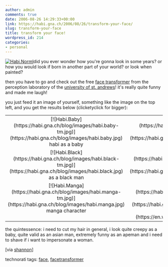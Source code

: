 ```yaml
---
author: admin
comments: true
date: 2006-08-26 14:29:33+00:00
link: https://habi.gna.ch/2006/08/26/transform-your-face/
slug: transform-your-face
title: transform your face!
wordpress_id: 214
categories:
- personal
---
```



[![Habi.Norml](https://habi.gna.ch/blog/images/habi.norml-tm.jpg)](https://habi.gna.ch/blog/images/habi.norml.jpg)did you ever wonder how you're gonna look in some years? or how you would look if born in another part of your world? or look when painted?
  
then you have to go and check out the free [face transformer](http://www.dcs.st-and.ac.uk/~morph/Transformer/index.html) from the perception laboratory of the [university of st. andrews](http://www.st-andrews.ac.uk/)! it's really  quite funny and made me laugh!
  
you just feed it an image of yourself, something like the image on the top left, and you get the results below (clicketyclick for bigger):



  




<table >

<tr >
	
<td align="center" valign="top" >[![Habi.Baby](https://habi.gna.ch/blog/images/habi.baby-tm.jpg)](https://habi.gna.ch/blog/images/habi.baby.jpg)  
habi as a baby
</td>
	
<td align="center" valign="top" >[![Habi.Child](https://habi.gna.ch/blog/images/habi.child-tm.jpg)](https://habi.gna.ch/blog/images/habi.child.jpg)  
as a child
</td>
	
<td align="center" valign="top" >[![Habi.Teenage](https://habi.gna.ch/blog/images/habi.teenage-tm.jpg)](https://habi.gna.ch/blog/images/habi.teenage.jpg)  
as a teenager
</td>
     
<td align="center" valign="top" >[![Habi.Old](https://habi.gna.ch/blog/images/habi.old-tm.jpg)](https://habi.gna.ch/blog/images/habi.old.jpg)  
as an old man
</td>

</tr>

<tr >
     
<td align="center" valign="top" >[![Habi.Black](https://habi.gna.ch/blog/images/habi.black-tm.jpg)](https://habi.gna.ch/blog/images/habi.black.jpg)  
as a black man
</td>
     
<td align="center" valign="top" >[![Habi.Eastasian](https://habi.gna.ch/blog/images/habi.eastasian-tm.jpg)](https://habi.gna.ch/blog/images/habi.eastasian.jpg)  
as an asian man
</td>
     
<td align="center" valign="top" >[![Habi.Apeman](https://habi.gna.ch/blog/images/habi.apeman-tm.jpg)](https://habi.gna.ch/blog/images/habi.apeman.jpg)  
as an apeman
</td>
     
<td align="center" valign="top" >[![Habi.Female](https://habi.gna.ch/blog/images/habi.female-tm.jpg)](https://habi.gna.ch/blog/images/habi.female.jpg)  
as a woman
</td>
</tr>

<tr >
     
<td align="center" valign="top" >[![Habi.Manga](https://habi.gna.ch/blog/images/habi.manga-tm.jpg)](https://habi.gna.ch/blog/images/habi.manga.jpg)  
manga character
</td>
     
<td align="center" valign="top" >[![Habi.Boticelli](https://habi.gna.ch/blog/images/habi.boticelli-tm.jpg)](https://habi.gna.ch/blog/images/habi.boticelli.jpg)  
painted by   
[boticelli](https://en.wikipedia.org/wiki/Sandro_Botticelli)
</td>
     
<td align="center" valign="top" >[![Habi.Modigliani](https://habi.gna.ch/blog/images/habi.modigliani-tm.jpg)](https://habi.gna.ch/blog/images/habi.modigliani.jpg)  
painted by   
[modigliani](https://en.wikipedia.org/wiki/Amedeo_Modigliani)
</td>
     
<td align="center" valign="top" >
</td>
</tr>
</table>






the quintessence: i need to cut my hair in general, i look quite creepy as a baby, quite valid as an asian man, extremely funny as an apeman and i need to shave if i want to impersonate a woman.


[via [shannon](http://www.zentastic.com/entries/200608161502.html)]









technorati tags: [face](http://www.technorati.com/tag/face), [facetransformer](http://www.technorati.com/tag/facetransformer)
